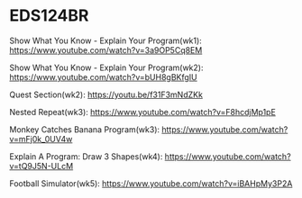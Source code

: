 # EDS124BR

Show What You Know - Explain Your Program(wk1):
https://www.youtube.com/watch?v=3a9OP5Cq8EM

Show What You Know - Explain Your Program(wk2):
https://www.youtube.com/watch?v=bUH8gBKfgIU

Quest Section(wk2):
https://youtu.be/f31F3mNdZKk

Nested Repeat(wk3):
https://www.youtube.com/watch?v=F8hcdjMp1pE

Monkey Catches Banana Program(wk3):
https://www.youtube.com/watch?v=mFj0k_0UV4w

Explain A Program: Draw 3 Shapes(wk4):
https://www.youtube.com/watch?v=tQ9J5N-ULcM

Football Simulator(wk5):
https://www.youtube.com/watch?v=iBAHpMy3P2A

